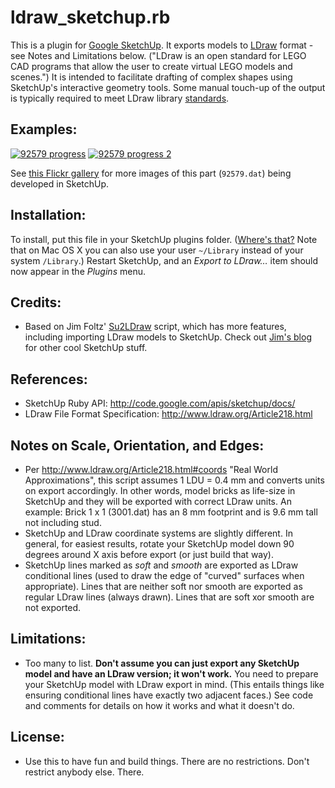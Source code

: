 # ldraw_sketchup.rb

This is a plugin for [Google SketchUp](http://sketchup.google.com/). It exports models to [LDraw](http://www.ldraw.org/) format - see Notes and Limitations below. ("LDraw is an open standard for LEGO CAD programs that allow the user to create virtual LEGO models and scenes.") It is intended to facilitate drafting of complex shapes using SketchUp's interactive geometry tools. Some manual touch-up of the output is typically required to meet LDraw library [standards](http://ldraw.org/Article292.html).

## Examples:

[![92579 progress](http://farm6.staticflickr.com/5090/5379959518_2b1a35e26c_m.jpg)](http://www.flickr.com/photos/anoved/5379959518/) [![92579 progress 2](http://farm6.staticflickr.com/5127/5379545295_03aca86723_m.jpg)](http://www.flickr.com/photos/anoved/5379545295/)

See [this Flickr gallery](http://www.flickr.com/photos/anoved/sets/72157625885422202/detail/) for more images of this part (`92579.dat`) being developed in SketchUp.

## Installation:

To install, put this file in your SketchUp plugins folder. ([Where's that?](http://sketchuptips.blogspot.com/2008/03/how-to-download-and-install-plugins.html) Note that on Mac OS X you can also use your user `~/Library` instead of your system `/Library`.) Restart SketchUp, and an *Export to LDraw…* item should now appear in the *Plugins* menu.

## Credits:

 - Based on Jim Foltz' [Su2LDraw](http://sites.google.com/site/jimfoltz02/su2ldraw) script, which has more features, including importing LDraw models to SketchUp. Check out [Jim's blog](http://sketchuptips.blogspot.com/) for other cool SketchUp stuff.

## References:

 - SketchUp Ruby API: <http://code.google.com/apis/sketchup/docs/>
 - LDraw File Format Specification: <http://www.ldraw.org/Article218.html>

## Notes on Scale, Orientation, and Edges:

 - Per <http://www.ldraw.org/Article218.html#coords> "Real World Approximations", this script assumes 1 LDU = 0.4 mm and converts units on export accordingly. In other words, model bricks as life-size in SketchUp and they will be exported with correct LDraw units. An example: Brick 1 x 1 (3001.dat) has an 8 mm footprint and is 9.6 mm tall not including stud.
 - SketchUp and LDraw coordinate systems are slightly different. In general, for easiest results, rotate your SketchUp model down 90 degrees around X axis before export (or just build that way).
 - SketchUp lines marked as *soft* and *smooth* are exported as LDraw conditional lines (used to draw the edge of "curved" surfaces when appropriate). Lines that are neither soft nor smooth are exported as regular LDraw lines (always drawn). Lines that are soft xor smooth are not exported.

## Limitations:

 - Too many to list. **Don't assume you can just export any SketchUp model and have an LDraw version; it won't work.** You need to prepare your SketchUp model with LDraw export in mind. (This entails things like ensuring conditional lines have exactly two adjacent faces.) See code and comments for details on how it works and what it doesn't do.

## License:

 - Use this to have fun and build things. There are no restrictions. Don't restrict anybody else. There.

